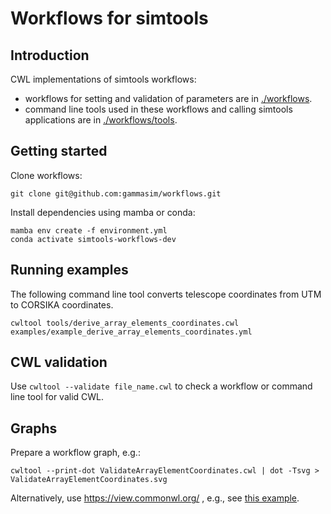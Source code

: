 # Workflows for simtools

## Introduction

CWL implementations of simtools workflows:

- workflows for setting and validation of parameters are in [./workflows](./workflows).
- command line tools used in these workflows and calling simtools applications are in [./workflows/tools](./workflows/tools).

## Getting started

Clone workflows:
```
git clone git@github.com:gammasim/workflows.git
```

Install dependencies using mamba or conda:
```
mamba env create -f environment.yml
conda activate simtools-workflows-dev
```

## Running examples

The following command line tool converts telescope coordinates from UTM to CORSIKA coordinates.
```
cwltool tools/derive_array_elements_coordinates.cwl examples/example_derive_array_elements_coordinates.yml
```

## CWL validation

Use `cwltool --validate file_name.cwl` to check a workflow or command line tool for valid CWL.

## Graphs

Prepare a workflow graph, e.g.:
```
cwltool --print-dot ValidateArrayElementCoordinates.cwl | dot -Tsvg > ValidateArrayElementCoordinates.svg
```

Alternatively, use https://view.commonwl.org/ , e.g., see [this example](https://view.commonwl.org/workflows/github.com/gammasim/workflows/blob/first-example/workflows/SetArrayElementCoordinates.cwl).
